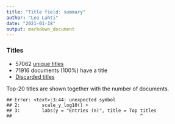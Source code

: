 ```yaml
---
title: "Title field: summary"
author: "Leo Lahti"
date: "2021-01-18"
output: markdown_document
---
```



### Titles

 * 57062 [unique titles](output.tables/title_accepted.csv)
 * 71916 documents (100%) have a title
 * [Discarded titles](output.tables/title_discarded.csv)

Top-20 titles are shown together with the number of documents.


```
## Error: <text>:3:44: unexpected symbol
## 2:        scale_y_log10() +
## 3:        labs(y = "Entries (n)", title = Top titles
##                                               ^
```

